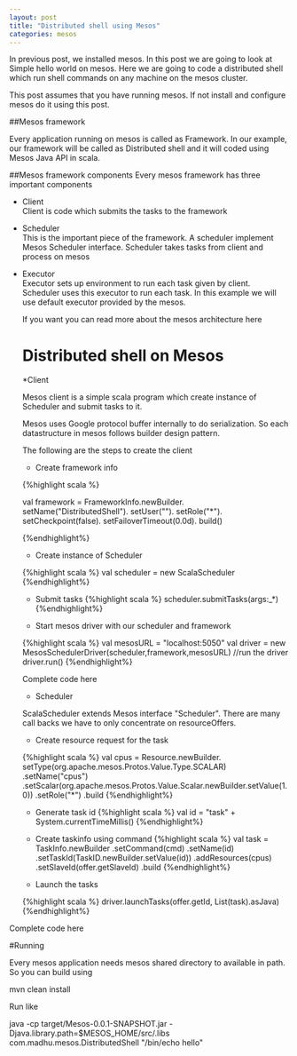 ```yaml
---           
layout: post
title: "Distributed shell using Mesos"
categories: mesos
---
```


In previous post, we installed mesos. In this post we are going to look at Simple hello world on mesos. Here we are going to code a distributed shell which run shell commands on any machine on the mesos cluster.

This post assumes that you have running mesos. If not install and configure mesos do it using this post.

##Mesos framework 

Every application running on mesos is called as Framework. In our example, our framework will be called as Distributed shell and it will coded using Mesos Java API in scala.

##Mesos framework components
Every mesos framework has three important components
 
* Client   
   Client is code which submits the tasks to the framework

* Scheduler    
   This is the important piece of the framework. A scheduler implement Mesos Scheduler interface. Scheduler takes tasks from client and process on mesos

* Executor    
 Executor sets up environment to run each task given by client. Scheduler uses this executor to run each task. In this example we will use default executor provided by the mesos.

  If you want you can read more about the mesos architecture here 

  # Distributed shell on Mesos
   
   *Client
   
   Mesos client is a simple scala program which create instance of Scheduler and submit tasks to it.

   Mesos uses Google protocol buffer internally to do serialization. So each datastructure in mesos follows builder design pattern. 

   The following are the steps to create the client
   
    * Create framework info

   {%highlight scala %} 

    val framework = FrameworkInfo.newBuilder.
    setName("DistributedShell").
    setUser("").
    setRole("*").
    setCheckpoint(false).
    setFailoverTimeout(0.0d).
    build()

   {%endhighlight%}

   * Create instance of Scheduler 
   
   {%highlight scala %} 
    val scheduler = new ScalaScheduler
   {%endhighlight%}

   * Submit tasks 
   {%highlight scala %} 
   scheduler.submitTasks(args:_*)
   {%endhighlight%}

   * Start mesos driver with our scheduler and framework 

   {%highlight scala %} 
    val mesosURL = "localhost:5050"
    val driver = new MesosSchedulerDriver(scheduler,framework,mesosURL)
    //run the driver
    driver.run()
   {%endhighlight%}
   
   Complete code here

   * Scheduler

   ScalaScheduler extends Mesos interface "Scheduler". There are many call backs we have to only concentrate on resourceOffers.

   * Create resource request for the task
   
   {%highlight scala %} 
    val cpus = Resource.newBuilder.
          setType(org.apache.mesos.Protos.Value.Type.SCALAR)
          .setName("cpus")
          .setScalar(org.apache.mesos.Protos.Value.Scalar.newBuilder.setValue(1.0))
          .setRole("*")
          .build
   {%endhighlight%}

  
   * Generate task id
   {%highlight scala %} 
    val id = "task" + System.currentTimeMillis()
   {%endhighlight%}

  * Create taskinfo using command
   {%highlight scala %} 
    val task = TaskInfo.newBuilder
          .setCommand(cmd)
          .setName(id)
          .setTaskId(TaskID.newBuilder.setValue(id))
          .addResources(cpus)
          .setSlaveId(offer.getSlaveId)
          .build
   {%endhighlight%}   

  * Launch the tasks
 
  {%highlight scala %} 
    driver.launchTasks(offer.getId, List(task).asJava)
  {%endhighlight%}       

Complete code here

#Running

Every mesos application needs mesos shared directory to available in path. So you can build using

  mvn clean install


Run like 
 
 java -cp target/Mesos-0.0.1-SNAPSHOT.jar -Djava.library.path=$MESOS_HOME/src/.libs com.madhu.mesos.DistributedShell "/bin/echo hello"  



  









